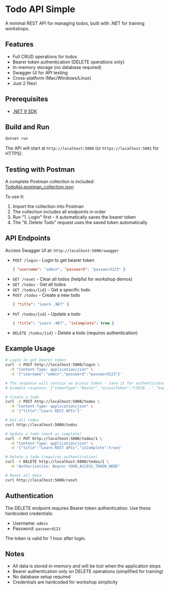 # Todo API Simple

A minimal REST API for managing todos, built with .NET for training workshops.

## Features

- Full CRUD operations for todos
- Bearer token authentication (DELETE operations only)
- In-memory storage (no database required)
- Swagger UI for API testing
- Cross-platform (Mac/Windows/Linux)
- Just 2 files!

## Prerequisites

- [.NET 9 SDK](https://dotnet.microsoft.com/download)

## Build and Run

```bash
dotnet run
```

The API will start at `http://localhost:5000` (or `https://localhost:5001` for HTTPS).

## Testing with Postman

A complete Postman collection is included: [TodoApi.postman_collection.json](TodoApi.postman_collection.json)

To use it:
1. Import the collection into Postman
2. The collection includes all endpoints in order
3. Run "1. Login" first - it automatically saves the bearer token
4. The "6. Delete Todo" request uses the saved token automatically

## API Endpoints

Access Swagger UI at: `http://localhost:5000/swagger`

- `POST /login` - Login to get bearer token
  ```json
  { "username": "admin", "password": "password123" }
  ```
- `GET /reset` - Clear all todos (helpful for workshop demos)
- `GET /todos` - Get all todos
- `GET /todos/{id}` - Get a specific todo
- `POST /todos` - Create a new todo
  ```json
  { "title": "Learn .NET" }
  ```
- `PUT /todos/{id}` - Update a todo
  ```json
  { "title": "Learn .NET", "isComplete": true }
  ```
- `DELETE /todos/{id}` - Delete a todo (requires authentication)

## Example Usage

```bash
# Login to get bearer token
curl -X POST http://localhost:5000/login \
  -H "Content-Type: application/json" \
  -d '{"username":"admin","password":"password123"}'

# The response will contain an access_token - save it for authenticated requests
# Example response: {"tokenType":"Bearer","accessToken":"CfDJ8...","expiresIn":3600}

# Create a todo
curl -X POST http://localhost:5000/todos \
  -H "Content-Type: application/json" \
  -d '{"title":"Learn REST APIs"}'

# Get all todos
curl http://localhost:5000/todos

# Update a todo (mark as complete)
curl -X PUT http://localhost:5000/todos/1 \
  -H "Content-Type: application/json" \
  -d '{"title":"Learn REST APIs","isComplete":true}'

# Delete a todo (requires authentication)
curl -X DELETE http://localhost:5000/todos/1 \
  -H "Authorization: Bearer YOUR_ACCESS_TOKEN_HERE"

# Reset all data
curl http://localhost:5000/reset
```

## Authentication

The DELETE endpoint requires Bearer token authentication. Use these hardcoded credentials:

- Username: `admin`
- Password: `password123`

The token is valid for 1 hour after login.

## Notes

- All data is stored in-memory and will be lost when the application stops
- Bearer authentication only on DELETE operations (simplified for training)
- No database setup required
- Credentials are hardcoded for workshop simplicity
